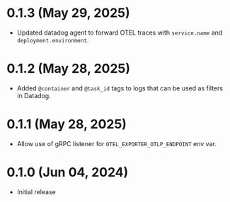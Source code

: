 # 0.1.3 (May 29, 2025)
* Updated datadog agent to forward OTEL traces with `service.name` and `deployment.environment`.

# 0.1.2 (May 28, 2025)
* Added `@container` and `@task_id` tags to logs that can be used as filters in Datadog.

# 0.1.1 (May 28, 2025)
* Allow use of gRPC listener for `OTEL_EXPORTER_OTLP_ENDPOINT` env var.

# 0.1.0 (Jun 04, 2024)
* Initial release
